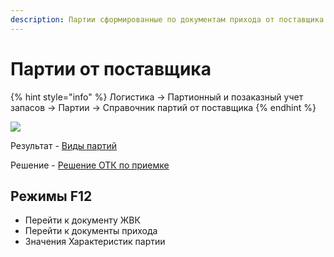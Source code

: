 ```yaml
---
description: Партии сформированные по документам прихода от поставщика
---
```


# Партии от поставщика

{% hint style="info" %}
Логистика → Партионный и позаказный учет запасов → Партии → Справочник партий от поставщика
{% endhint %}

![](<../../../.gitbook/assets/image (549).png>)

Результат - [Виды партий](vidy-partii.md)

Решение - [Решение ОТК по приемке](../../../upravlenie-kachestvom/nsi/reshenie-otk.md)

## Режимы F12

* Перейти к документу ЖВК
* Перейти к документы прихода
* Значения Характеристик партии
